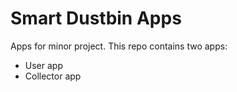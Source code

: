 # Smart Dustbin Apps

Apps for minor project. This repo contains two apps:
- User app
- Collector app
